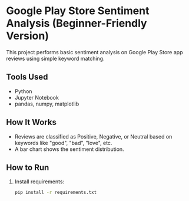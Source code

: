 # Google Play Store Sentiment Analysis (Beginner-Friendly Version)

This project performs basic sentiment analysis on Google Play Store app reviews using simple keyword matching.

## Tools Used
- Python
- Jupyter Notebook
- pandas, numpy, matplotlib

## How It Works
- Reviews are classified as Positive, Negative, or Neutral based on keywords like "good", "bad", "love", etc.
- A bar chart shows the sentiment distribution.

## How to Run
1. Install requirements:
   ```bash
   pip install -r requirements.txt
